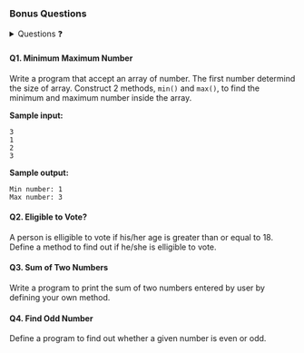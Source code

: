 ### Bonus Questions

<details><summary>Questions ❓</summary>

- [Q1](#q1-minimum-maximum-number)
- [Q2](#q2-eligible-to-vote)
- [Q3](#q3-sum-of-two-numbers)
- [Q4](#q4-find-odd-number)

</details>

#### Q1. Minimum Maximum Number

Write a program that accept an array of number. The first number determind the size of array. Construct 2 methods, `min()` and `max()`, to find the minimum and maximum number inside the array.

**Sample input:**

```
3
1
2
3
```

**Sample output:**

```
Min number: 1
Max number: 3
```

#### Q2. Eligible to Vote?

A person is elligible to vote if his/her age is greater than or equal to 18. Define a method to find out if he/she is elligible to vote.

#### Q3. Sum of Two Numbers

Write a program to print the sum of two numbers entered by user by defining your own method.

#### Q4. Find Odd Number

Define a program to find out whether a given number is even or odd.
